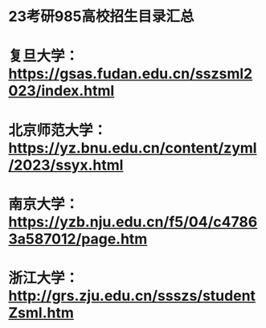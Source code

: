 # 23考研985高校招生目录汇总  
# 复旦大学：https://gsas.fudan.edu.cn/sszsml2023/index.html  
# 北京师范大学：https://yz.bnu.edu.cn/content/zyml/2023/ssyx.html  
# 南京大学：https://yzb.nju.edu.cn/f5/04/c47863a587012/page.htm  
# 浙江大学：http://grs.zju.edu.cn/ssszs/studentZsml.htm  

